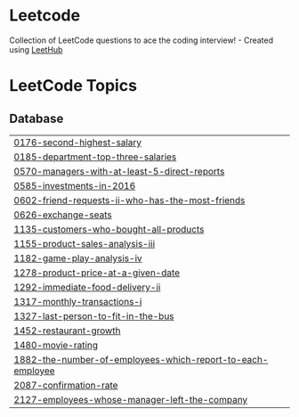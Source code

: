 # Leetcode
Collection of LeetCode questions to ace the coding interview! - Created using [LeetHub](https://github.com/QasimWani/LeetHub)

<!---LeetCode Topics Start-->
# LeetCode Topics
## Database
|  |
| ------- |
| [0176-second-highest-salary](https://github.com/kunal1406/Leetcode/tree/master/0176-second-highest-salary) |
| [0185-department-top-three-salaries](https://github.com/kunal1406/Leetcode/tree/master/0185-department-top-three-salaries) |
| [0570-managers-with-at-least-5-direct-reports](https://github.com/kunal1406/Leetcode/tree/master/0570-managers-with-at-least-5-direct-reports) |
| [0585-investments-in-2016](https://github.com/kunal1406/Leetcode/tree/master/0585-investments-in-2016) |
| [0602-friend-requests-ii-who-has-the-most-friends](https://github.com/kunal1406/Leetcode/tree/master/0602-friend-requests-ii-who-has-the-most-friends) |
| [0626-exchange-seats](https://github.com/kunal1406/Leetcode/tree/master/0626-exchange-seats) |
| [1135-customers-who-bought-all-products](https://github.com/kunal1406/Leetcode/tree/master/1135-customers-who-bought-all-products) |
| [1155-product-sales-analysis-iii](https://github.com/kunal1406/Leetcode/tree/master/1155-product-sales-analysis-iii) |
| [1182-game-play-analysis-iv](https://github.com/kunal1406/Leetcode/tree/master/1182-game-play-analysis-iv) |
| [1278-product-price-at-a-given-date](https://github.com/kunal1406/Leetcode/tree/master/1278-product-price-at-a-given-date) |
| [1292-immediate-food-delivery-ii](https://github.com/kunal1406/Leetcode/tree/master/1292-immediate-food-delivery-ii) |
| [1317-monthly-transactions-i](https://github.com/kunal1406/Leetcode/tree/master/1317-monthly-transactions-i) |
| [1327-last-person-to-fit-in-the-bus](https://github.com/kunal1406/Leetcode/tree/master/1327-last-person-to-fit-in-the-bus) |
| [1452-restaurant-growth](https://github.com/kunal1406/Leetcode/tree/master/1452-restaurant-growth) |
| [1480-movie-rating](https://github.com/kunal1406/Leetcode/tree/master/1480-movie-rating) |
| [1882-the-number-of-employees-which-report-to-each-employee](https://github.com/kunal1406/Leetcode/tree/master/1882-the-number-of-employees-which-report-to-each-employee) |
| [2087-confirmation-rate](https://github.com/kunal1406/Leetcode/tree/master/2087-confirmation-rate) |
| [2127-employees-whose-manager-left-the-company](https://github.com/kunal1406/Leetcode/tree/master/2127-employees-whose-manager-left-the-company) |
<!---LeetCode Topics End-->